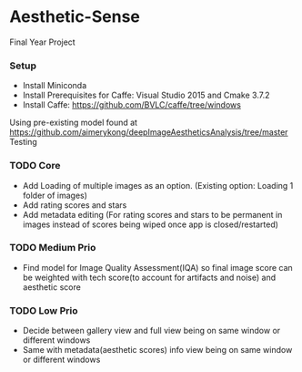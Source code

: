 # Aesthetic-Sense
Final Year Project
### Setup
- Install Miniconda
- Install Prerequisites for Caffe: Visual Studio 2015 and Cmake 3.7.2
- Install Caffe: https://github.com/BVLC/caffe/tree/windows
  
Using pre-existing model found at https://github.com/aimerykong/deepImageAestheticsAnalysis/tree/master
Testing


### TODO Core
- Add Loading of multiple images as an option. (Existing option: Loading 1 folder of images)
- Add rating scores and stars
- Add metadata editing (For rating scores and stars to be permanent in images instead of scores being wiped once app is closed/restarted)

### TODO Medium Prio
- Find model for Image Quality Assessment(IQA) so final image score can be weighted with tech score(to account for artifacts and noise) and aesthetic score

### TODO Low Prio
- Decide between gallery view and full view being on same window or different windows
- Same with metadata(aesthetic scores) info view being on same window or different windows
